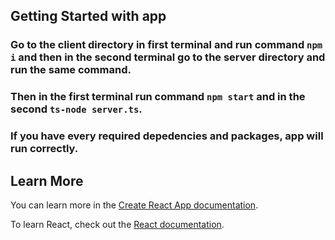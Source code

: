 ## Getting Started with app

### Go to the client directory in first terminal and run command `npm i` and then in the second terminal go to the server directory and run the same command.

### Then in the first terminal run command `npm start` and in the second `ts-node server.ts`.

### If you have every required depedencies and packages, app will run correctly.

## Learn More

You can learn more in the [Create React App documentation](https://facebook.github.io/create-react-app/docs/getting-started).

To learn React, check out the [React documentation](https://reactjs.org/).
